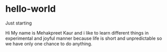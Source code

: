 # hello-world
Just starting

Hi My name is Mehakpreet Kaur and i like to learn different things in experimental and joyful manner because life is short and unpredictable so we have only one chance to do anything.
